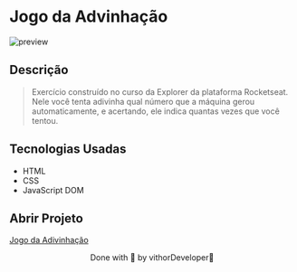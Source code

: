 
# Jogo da Advinhação

![preview](https://user-images.githubusercontent.com/116108525/203832065-d5d8b222-79e4-4e0d-a928-b6cf67bf5471.png)

## Descrição

 > Exercício construído no curso da Explorer da plataforma Rocketseat.
 > Nele você tenta adivinha qual número que a máquina gerou automaticamente, e acertando, ele indica quantas vezes que você tentou.

## Tecnologias Usadas 

* HTML
* CSS
* JavaScript DOM

## Abrir Projeto

[Jogo da Adivinhação](https://jogo-da-advinhacao-ruddy.vercel.app)

<p align="center">Done with 💜 by vithorDeveloper👋</p>

